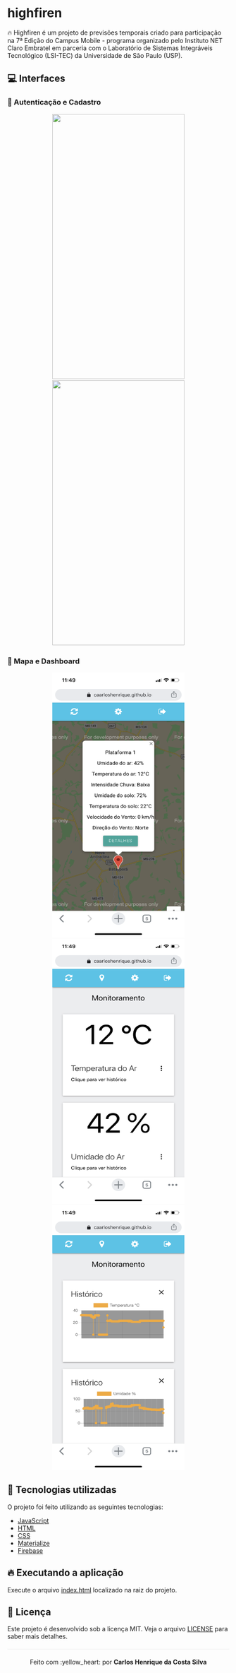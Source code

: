 # highfiren
🔥 Highfiren é um projeto de previsões temporais criado para participação na 7ª Edição do Campus Mobile - programa organizado pelo Instituto NET Claro Embratel em parceria com o Laboratório de Sistemas Integráveis Tecnológico (LSI-TEC) da Universidade de São Paulo (USP).

## :computer: Interfaces

### :bust_in_silhouette: Autenticação e Cadastro

<p align="center">
    <img width="300" height="600" src="/public/auth.png">
    <img width="300" height="600" src="/public/register.png">
</p>

### :round_pushpin: Mapa e Dashboard

<p align="center">
    <img width="300" height="600" src="/public/map.png">
    <img width="300" height="600" src="/public/dashboard-one.png">
    <img width="300" height="600" src="/public/dashboard-two.png">
</p>

## :rocket: Tecnologias utilizadas 
O projeto foi feito utilizando as seguintes tecnologias:

- [JavaScript](https://www.javascript.com/)
- [HTML](https://www.w3schools.com/html/)
- [CSS](https://www.w3schools.com/css/)
- [Materialize](https://materializecss.com/)
- [Firebase](https://firebase.google.com/)

## :fire: Executando a aplicação
Execute o arquivo [index.html](/index.html) localizado na raiz do projeto.

## :page_facing_up: Licença 
Este projeto é desenvolvido sob a licença MIT. Veja o arquivo [LICENSE](LICENSE.md) para saber mais detalhes.

<p align="center" style="margin-top: 20px; border-top: 1px solid #eee; padding-top: 20px;">Feito com :yellow_heart: por <strong> Carlos Henrique da Costa Silva </strong> </p>
